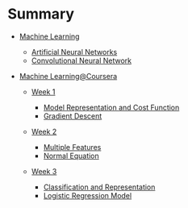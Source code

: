 # Summary

* [Machine Learning](/MachineLearning/ml.md)
    * [Artificial Neural Networks](/MachineLearning/ann.md)
    * [Convolutional Neural Network](/MachineLearning/cnn.md)

* [Machine Learning@Coursera]()
    * [Week 1](/ML_Coursera_Andrew/Week1/week1.md)
        * [Model Representation and Cost Function](/ML_Coursera_Andrew/Week1/model_cost.md)
        * [Gradient Descent](/ML_Coursera_Andrew/Week1/gradient_descent.md)

    * [Week 2](/ML_Coursera_Andrew/Week2/week2.md)
        * [Multiple Features](/ML_Coursera_Andrew/Week2/mult_features.md)
        * [Normal Equation](/ML_Coursera_Andrew/Week2/normal_equation.md)

    * [Week 3]()
        * [Classification and Representation](/ML_Coursera_Andrew/Week3/classification.md)
        * [Logistic Regression Model](/ML_Coursera_Andrew/Week3/logistic_regression.md)